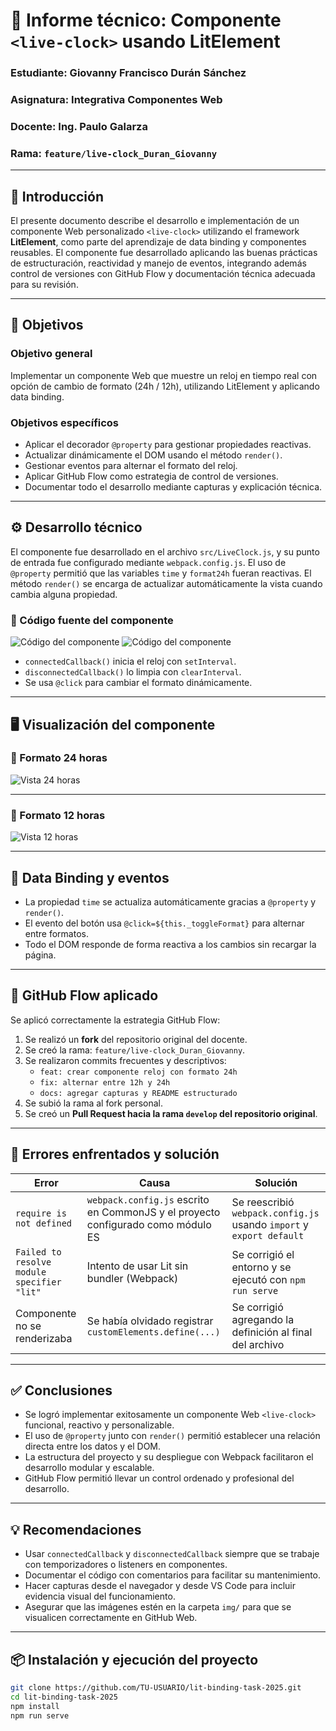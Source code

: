 # 📘 Informe técnico: Componente `<live-clock>` usando LitElement

### Estudiante: Giovanny Francisco Durán Sánchez  
### Asignatura: Integrativa Componentes Web  
### Docente: Ing. Paulo Galarza 
### Rama: `feature/live-clock_Duran_Giovanny`

---

## 🧩 Introducción

El presente documento describe el desarrollo e implementación de un componente Web personalizado `<live-clock>` utilizando el framework **LitElement**, como parte del aprendizaje de data binding y componentes reusables. El componente fue desarrollado aplicando las buenas prácticas de estructuración, reactividad y manejo de eventos, integrando además control de versiones con GitHub Flow y documentación técnica adecuada para su revisión.

---

## 🎯 Objetivos

### Objetivo general
Implementar un componente Web que muestre un reloj en tiempo real con opción de cambio de formato (24h / 12h), utilizando LitElement y aplicando data binding.

### Objetivos específicos
- Aplicar el decorador `@property` para gestionar propiedades reactivas.
- Actualizar dinámicamente el DOM usando el método `render()`.
- Gestionar eventos para alternar el formato del reloj.
- Aplicar GitHub Flow como estrategia de control de versiones.
- Documentar todo el desarrollo mediante capturas y explicación técnica.

---

## ⚙️ Desarrollo técnico

El componente fue desarrollado en el archivo `src/LiveClock.js`, y su punto de entrada fue configurado mediante `webpack.config.js`. El uso de `@property` permitió que las variables `time` y `format24h` fueran reactivas. El método `render()` se encarga de actualizar automáticamente la vista cuando cambia alguna propiedad.

### 🔸 Código fuente del componente

![Código del componente](./img/codigo-componente.jpg)
![Código del componente](./img/codigo-componente2.jpg)

- `connectedCallback()` inicia el reloj con `setInterval`.
- `disconnectedCallback()` lo limpia con `clearInterval`.
- Se usa `@click` para cambiar el formato dinámicamente.

---

## 🖥️ Visualización del componente

### 🔹 Formato 24 horas

![Vista 24 horas](./img/reloj-ejecucion-24h.jpg)

---

### 🔹 Formato 12 horas

![Vista 12 horas](./img/reloj-ejecucion-12h.jpg)

---

## 🧪 Data Binding y eventos

- La propiedad `time` se actualiza automáticamente gracias a `@property` y `render()`.
- El evento del botón usa `@click=${this._toggleFormat}` para alternar entre formatos.
- Todo el DOM responde de forma reactiva a los cambios sin recargar la página.

---

## 🔁 GitHub Flow aplicado

Se aplicó correctamente la estrategia GitHub Flow:

1. Se realizó un **fork** del repositorio original del docente.
2. Se creó la rama: `feature/live-clock_Duran_Giovanny`.
3. Se realizaron commits frecuentes y descriptivos:
   - `feat: crear componente reloj con formato 24h`
   - `fix: alternar entre 12h y 24h`
   - `docs: agregar capturas y README estructurado`
4. Se subió la rama al fork personal.
5. Se creó un **Pull Request hacia la rama `develop` del repositorio original**.

---

## 🐞 Errores enfrentados y solución

| Error | Causa | Solución |
|------|-------|----------|
| `require is not defined` | `webpack.config.js` escrito en CommonJS y el proyecto configurado como módulo ES | Se reescribió `webpack.config.js` usando `import` y `export default` |
| `Failed to resolve module specifier "lit"` | Intento de usar Lit sin bundler (Webpack) | Se corrigió el entorno y se ejecutó con `npm run serve` |
| Componente no se renderizaba | Se había olvidado registrar `customElements.define(...)` | Se corrigió agregando la definición al final del archivo |

---

## ✅ Conclusiones

- Se logró implementar exitosamente un componente Web `<live-clock>` funcional, reactivo y personalizable.
- El uso de `@property` junto con `render()` permitió establecer una relación directa entre los datos y el DOM.
- La estructura del proyecto y su despliegue con Webpack facilitaron el desarrollo modular y escalable.
- GitHub Flow permitió llevar un control ordenado y profesional del desarrollo.

---

## 💡 Recomendaciones

- Usar `connectedCallback` y `disconnectedCallback` siempre que se trabaje con temporizadores o listeners en componentes.
- Documentar el código con comentarios para facilitar su mantenimiento.
- Hacer capturas desde el navegador y desde VS Code para incluir evidencia visual del funcionamiento.
- Asegurar que las imágenes estén en la carpeta `img/` para que se visualicen correctamente en GitHub Web.

---

## 📦 Instalación y ejecución del proyecto

```bash
git clone https://github.com/TU-USUARIO/lit-binding-task-2025.git
cd lit-binding-task-2025
npm install
npm run serve
